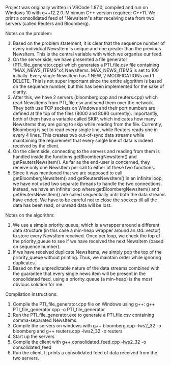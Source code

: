 Project was originally written in VSCode 1.87.0, compiled and run on Windows 10 with g++12.2.0. Minimum C++ version required: C++11.
We print a consolidated feed of "NewsItem"s after receiving data from two servers (called Reuters and Bloomberg).

Notes on the problem:
1. Based on the problem statement, it is clear that the sequence number of every individual NewsItem is unique and one greater than the previous NewsItem. This is the central variable with which we organise our feed.
2. On the server side, we have presented a file generator (PTI_file_generator.cpp) which generates a PTI_file.csv file containing "MAX_NEWS_ITEMS"x4 NewsItems. MAX_NEWS_ITEMS is set to 100 initially. Every single NewsItem has 1 NEW, 2 MODIFICATIONs and 1 DELETE. This is not super important since the entire algorithm is based on the sequence number, but this has been implemented for the sake of clarity.
3. After this, we have 2 servers (bloomberg.cpp and reuters.cpp) which read NewsItems from PTI_file.csv and send them over the network. They both use TCP sockets on Windows and their port numbers are defined at the top of the files (8000 and 8080 currently). Importantly, both of them have a variable called SKIP, which indicates how many NewsItems they are going to skip while reading from the file. Currently, Bloomberg is set to read every single line, while Reuters reads one in every 4 lines. This creates two out-of-sync data streams while maintaining the requirement that every single line of data is indeed received by the client.
4. On the client side, connecting to the servers and reading from them is handled inside the functions getBloombergNewsItem() and getReutersNewsItem(). As far as the end-user is concerned, they receive only one NewsItem per call to either of these two functions.
5. Since it was mentioned that we are supposed to call getBloombergNewsItem() and getReutersNewsItem() in an infinite loop, we have not used two separate threads to handle the two connections. Instead, we have an infinite loop where getBloombergNewsItem() and getReutersNewsItem() are called sequentially until both the data streams have ended. We have to be careful not to close the sockets till all the data has been read, or unread data will be lost.

Notes on the algorithm:
1. We use a simple priority_queue, which is a wrapper around a different data structure (in this case a min-heap wrapper around an std::vector) to store every NewsItem received. Once per loop, we check the top of the priority_queue to see if we have received the next NewsItem (based on sequence number).
2. If we have received duplicate NewsItems, we simply pop the top of the priority_queue without printing. Thus, we maintain order while ignoring duplicates.
3. Based on the unpredictable nature of the data streams combined with the guarantee that every single news item will be present in the consolidated feed, using a priority_queue (a min-heap) is the most obvious solution for me.

Compilation instructions:
1. Compile the PTI_file_generator.cpp file on Windows using g++: g++ PTI_file_generator.cpp -o PTI_file_generator
2. Run the PTI_file_generator.exe to generate a PTI_file.csv containing comma-separated NewsItems.
3. Compile the servers on windows with g++ bloomberg.cpp -lws2_32 -o bloomberg and g++ reuters.cpp -lws2_32 -o reuters
4. Start up the servers
5. Compile the client with g++ consolidated_feed.cpp -lws2_32 -o consolidated_feed
6. Run the client. It prints a consolidated feed of data received from the two servers.
